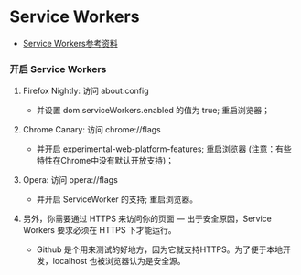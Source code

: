 
# Service Workers
- [Service Workers参考资料](https://developer.mozilla.org/zh-CN/docs/Web/API/Service_Worker_API/Using_Service_Workers)


### 开启 Service Workers
1. Firefox Nightly: 访问 about:config
    - 并设置 dom.serviceWorkers.enabled 的值为 true; 重启浏览器；

2. Chrome Canary: 访问 chrome://flags
    - 并开启 experimental-web-platform-features; 重启浏览器 (注意：有些特性在Chrome中没有默认开放支持)；

3. Opera: 访问 opera://flags
    - 并开启 ServiceWorker 的支持; 重启浏览器。

4. 另外，你需要通过 HTTPS 来访问你的页面 — 出于安全原因，Service Workers 要求必须在 HTTPS 下才能运行。
    - Github 是个用来测试的好地方，因为它就支持HTTPS。为了便于本地开发，localhost 也被浏览器认为是安全源。